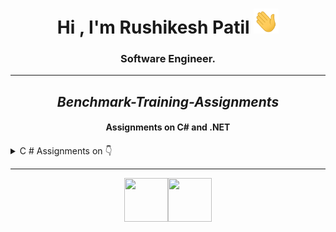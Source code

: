 <p align="center">


 <h1 align="center">Hi , I'm Rushikesh Patil  <img  src="https://raw.githubusercontent.com/ABSphreak/ABSphreak/master/gifs/Hi.gif" width="40px" height="40px"></h1> 
 
 <h3 align="center">Software Engineer.</h3>
 
 ***
 
 <h2 align="center"> <i>Benchmark-Training-Assignments </i></h2>
 <h4 align="center"> Assignments on C# and .NET</h4>
 <h4 align="center">
 


 </h4>

<details>
<summary> C # Assignments on 👇 </summary>
<ol>

<li>Data types</li>
<li>Variables & Operators</li>
<li>Flow control & Loops </li>
<li>Array </li>
<li>Class &  Objects </li>
<li>Enumeration</li>
<li>Access Modifiers </li>
<li>Inheritance and Polymorphism </li>
<li>Abstraction, Encapsulation  </li>
<li>Collections</li>
<li>Generics</li>
<li>Exception Handling</li>
<li>IO Streams</li>
<li>Debugging</li>
</ol>


</details>









***

<p align="center">
<p align="center">
<a  href="https://www.github.com/imrushikesh"><img src="https://img.icons8.com/ios/20/000000/github--v2.gif" style="width:5em; height:5em;"/></a><a href="https://www.linkedin.com/in/rushikesh-patil-1a3937189"><img src="https://img.icons8.com/wired/64/000000/linkedin--v2.gif" style="width:5em; height:5em;"/></a>
 </p>
